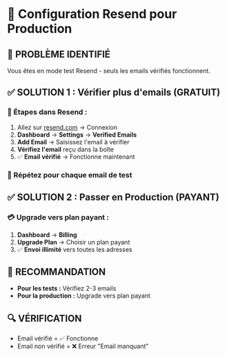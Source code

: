 # 🔧 Configuration Resend pour Production

## 🎯 PROBLÈME IDENTIFIÉ
Vous êtes en mode test Resend - seuls les emails vérifiés fonctionnent.

## ✅ SOLUTION 1 : Vérifier plus d'emails (GRATUIT)

### 📧 Étapes dans Resend :
1. Allez sur [resend.com](https://resend.com) → Connexion
2. **Dashboard** → **Settings** → **Verified Emails**
3. **Add Email** → Saisissez l'email à vérifier
4. **Vérifiez l'email** reçu dans la boîte
5. ✅ **Email vérifié** → Fonctionne maintenant

### 🔄 Répétez pour chaque email de test

## ✅ SOLUTION 2 : Passer en Production (PAYANT)

### 💳 Upgrade vers plan payant :
1. **Dashboard** → **Billing** 
2. **Upgrade Plan** → Choisir un plan payant
3. ✅ **Envoi illimité** vers toutes les adresses

## 🎯 RECOMMANDATION
- **Pour les tests :** Vérifiez 2-3 emails
- **Pour la production :** Upgrade vers plan payant

## 🔍 VÉRIFICATION
- Email vérifié = ✅ Fonctionne
- Email non vérifié = ❌ Erreur "Email manquant"